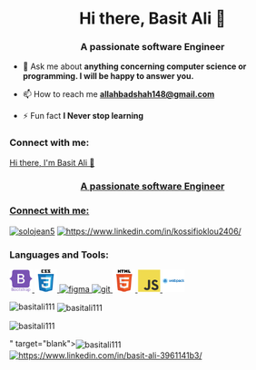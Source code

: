 <h1 align="center">Hi there, Basit Ali 👋</h1>
<h3 align="center">A passionate software Engineer</h3>


- 💬 Ask me about **anything concerning computer science or programming. I will be happy to answer you.**

- 📫 How to reach me **allahbadshah148@gmail.com**

- ⚡ Fun fact **I Never stop learning**

<h3 align="left">Connect with me:</h3>
<p align="left">
<a href="<h1 align="center">Hi there, I'm Basit Ali  👋</h1>
<h3 align="center">A passionate software Engineer</h3>



<h3 align="left">Connect with me:</h3>
<p align="left">
<a href="https://twitter.com/BasitAl35031734" target="blank"><img align="center" src="https://raw.githubusercontent.com/rahuldkjain/github-profile-readme-generator/master/src/images/icons/Social/twitter.svg" alt="solojean5" height="30" width="40" /></a>
<a href="https://www.linkedin.com/in/basit-ali-3961141b3/" target="blank"><img align="center" src="https://raw.githubusercontent.com/rahuldkjain/github-profile-readme-generator/master/src/images/icons/Social/linked-in-alt.svg" alt="https://www.linkedin.com/in/kossifioklou2406/" height="30" width="40" /></a>
</p>

<h3 align="left">Languages and Tools:</h3>
<p align="left"> <a href="https://getbootstrap.com" target="_blank"> <img src="https://raw.githubusercontent.com/devicons/devicon/master/icons/bootstrap/bootstrap-plain-wordmark.svg" alt="bootstrap" width="40" height="40"/> </a> <a href="https://www.w3schools.com/css/" target="_blank"> <img src="https://raw.githubusercontent.com/devicons/devicon/master/icons/css3/css3-original-wordmark.svg" alt="css3" width="40" height="40"/> </a> <a href="https://www.figma.com/" target="_blank"> <img src="https://www.vectorlogo.zone/logos/figma/figma-icon.svg" alt="figma" width="40" height="40"/> </a> <a href="https://git-scm.com/" target="_blank"> <img src="https://www.vectorlogo.zone/logos/git-scm/git-scm-icon.svg" alt="git" width="40" height="40"/> </a> <a href="https://www.w3.org/html/" target="_blank"> <img src="https://raw.githubusercontent.com/devicons/devicon/master/icons/html5/html5-original-wordmark.svg" alt="html5" width="40" height="40"/> </a> <a href="https://developer.mozilla.org/en-US/docs/Web/JavaScript" target="_blank"> <img src="https://raw.githubusercontent.com/devicons/devicon/master/icons/javascript/javascript-original.svg" alt="javascript" width="40" height="40"/> </a>  <a href="https://webpack.js.org" target="_blank"> <img src="https://raw.githubusercontent.com/devicons/devicon/d00d0969292a6569d45b06d3f350f463a0107b0d/icons/webpack/webpack-original-wordmark.svg" alt="webpack" width="40" height="40"/> </a> </p>

<p><img align="left" src="https://github-readme-stats.vercel.app/api/top-langs?username=basitali111&show_icons=true&locale=en&layout=compact" alt="basitali111" /></p>

<p>&nbsp;<img align="center" src="https://github-readme-stats.vercel.app/api?username=basitali111&show_icons=true&locale=en" alt="basitali111" /></p>

<p><img align="center" src="https://github-readme-streak-stats.herokuapp.com/?user=basitali111&" alt="basitali111" /></p>
" target="blank"><img align="center" src="https://raw.githubusercontent.com/rahuldkjain/github-profile-readme-generator/master/src/images/icons/Social/twitter.svg" alt="basitali111" height="30" width="40" /></a>
<a href="https://linkedin.com/in/https://www.linkedin.com/in/basit-ali-3961141b3/" target="blank"><img align="center" src="https://raw.githubusercontent.com/rahuldkjain/github-profile-readme-generator/master/src/images/icons/Social/linked-in-alt.svg" alt="https://www.linkedin.com/in/basit-ali-3961141b3/" height="30" width="40" /></a>
</p>

